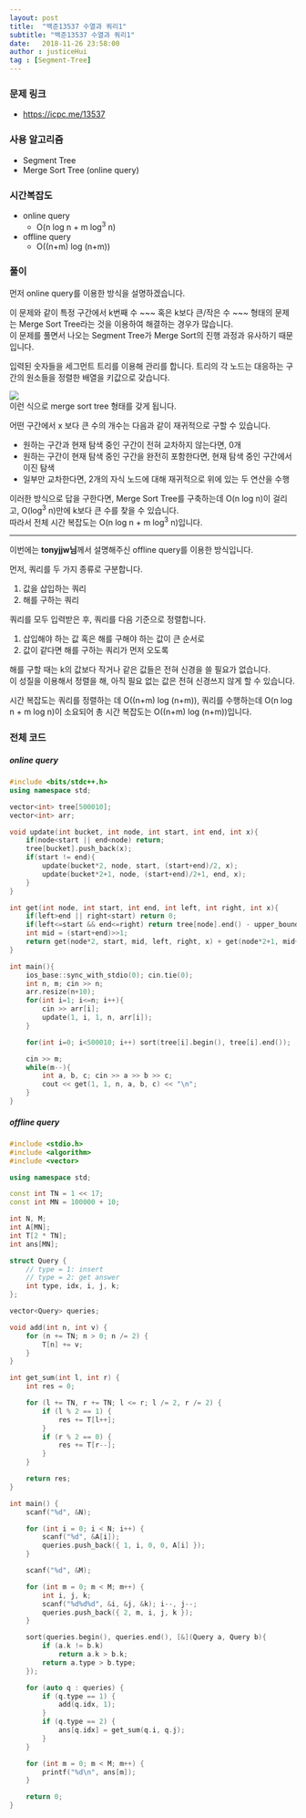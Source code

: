 ```yaml
---
layout: post
title:  "백준13537 수열과 쿼리1"
subtitle: "백준13537 수열과 쿼리1"
date:   2018-11-26 23:58:00
author : justiceHui
tag : [Segment-Tree]
---
```


### 문제 링크
* https://icpc.me/13537

### 사용 알고리즘
* Segment Tree
* Merge Sort Tree (online query)

### 시간복잡도
* online query
  * O(n log n + m log<sup>3</sup> n)
* offline query
  * O((n+m) log (n+m))

### 풀이
먼저 online query를 이용한 방식을 설명하겠습니다.

이 문제와 같이 특정 구간에서 k번째 수 ~~~ 혹은 k보다 큰/작은 수 ~~~ 형태의 문제는 Merge Sort Tree라는 것을 이용하여 해결하는 경우가 많습니다.<br>
이 문제를 풀면서 나오는 Segment Tree가 Merge Sort의 진행 과정과 유사하기 때문입니다.

입력된 숫자들을 세그먼트 트리를 이용해 관리를 합니다. 트리의 각 노드는 대응하는 구간의 원소들을 정렬한 배열을 키값으로 갖습니다.

<img src ="https://i.imgur.com/Jl1p6wU.png"><br>
이런 식으로 merge sort tree 형태를 갖게 됩니다.

어떤 구간에서 x 보다 큰 수의 개수는 다음과 같이 재귀적으로 구할 수 있습니다.
* 원하는 구간과 현재 탐색 중인 구간이 전혀 교차하지 않는다면, 0개
* 원하는 구간이 현재 탐색 중인 구간을 완전히 포함한다면, 현재 탐색 중인 구간에서 이진 탐색
* 일부만 교차한다면, 2개의 자식 노드에 대해 재귀적으로 위에 있는 두 연산을 수행

이러한 방식으로 답을 구한다면, Merge Sort Tree를 구축하는데 O(n log n)이 걸리고, O(log<sup>3</sup> n)만에 k보다 큰 수를 찾을 수 있습니다.<br>
따라서 전체 시간 복잡도는 O(n log n + m log<sup>3</sup> n)입니다.

<hr>

이번에는 <b>tonyjjw님</b>께서 설명해주신 offline query를 이용한 방식입니다.

먼저, 쿼리를 두 가지 종류로 구분합니다.
1. 값을 삽입하는 쿼리
2. 해를 구하는 쿼리

쿼리를 모두 입력받은 후, 쿼리를 다음 기준으로 정렬합니다.
1. 삽입해야 하는 값 혹은 해를 구해야 하는 값이 큰 순서로
2. 값이 같다면 해를 구하는 쿼리가 먼저 오도록

해를 구할 때는 k의 값보다 작거나 같은 값들은 전혀 신경을 쓸 필요가 없습니다.<br>
이 성질을 이용해서 정렬을 해, 아직 필요 없는 값은 전혀 신경쓰지 않게 할 수 있습니다.

시간 복잡도는 쿼리를 정렬하는 데 O((n+m) log (n+m)), 쿼리를 수행하는데 O(n log n + m log n)이 소요되어 총 시간 복잡도는 O((n+m) log (n+m))입니다.

### 전체 코드
##### online query
```cpp
#include <bits/stdc++.h>
using namespace std;

vector<int> tree[500010];
vector<int> arr;

void update(int bucket, int node, int start, int end, int x){
	if(node<start || end<node) return;
	tree[bucket].push_back(x);
	if(start != end){
		update(bucket*2, node, start, (start+end)/2, x);
		update(bucket*2+1, node, (start+end)/2+1, end, x);
	}
}

int get(int node, int start, int end, int left, int right, int x){
	if(left>end || right<start) return 0;
	if(left<=start && end<=right) return tree[node].end() - upper_bound(tree[node].begin(), tree[node].end(), x);
	int mid = (start+end)>>1;
	return get(node*2, start, mid, left, right, x) + get(node*2+1, mid+1, end, left, right, x);
}

int main(){
	ios_base::sync_with_stdio(0); cin.tie(0);
	int n, m; cin >> n;
	arr.resize(n+10);
	for(int i=1; i<=n; i++){
		cin >> arr[i];
		update(1, i, 1, n, arr[i]);
	}

	for(int i=0; i<500010; i++) sort(tree[i].begin(), tree[i].end());

	cin >> m;
	while(m--){
		int a, b, c; cin >> a >> b >> c;
		cout << get(1, 1, n, a, b, c) << "\n";
	}
}
```

##### offline query
```cpp
#include <stdio.h>
#include <algorithm>
#include <vector>

using namespace std;

const int TN = 1 << 17;
const int MN = 100000 + 10;

int N, M;
int A[MN];
int T[2 * TN];
int ans[MN];

struct Query {
	// type = 1: insert
	// type = 2: get answer
	int type, idx, i, j, k;
};

vector<Query> queries;

void add(int n, int v) {
	for (n += TN; n > 0; n /= 2) {
		T[n] += v;
	}
}

int get_sum(int l, int r) {
	int res = 0;

	for (l += TN, r += TN; l <= r; l /= 2, r /= 2) {
		if (l % 2 == 1) {
			res += T[l++];
		}
		if (r % 2 == 0) {
			res += T[r--];
		}
	}

	return res;
}

int main() {
	scanf("%d", &N);

	for (int i = 0; i < N; i++) {
		scanf("%d", &A[i]);
		queries.push_back({ 1, i, 0, 0, A[i] });
	}

	scanf("%d", &M);

	for (int m = 0; m < M; m++) {
		int i, j, k;
		scanf("%d%d%d", &i, &j, &k); i--, j--;
		queries.push_back({ 2, m, i, j, k });
	}

	sort(queries.begin(), queries.end(), [&](Query a, Query b){
		if (a.k != b.k)
			return a.k > b.k;
		return a.type > b.type;
	});

	for (auto q : queries) {
		if (q.type == 1) {
			add(q.idx, 1);
		}
		if (q.type == 2) {
			ans[q.idx] = get_sum(q.i, q.j);
		}
	}

	for (int m = 0; m < M; m++) {
		printf("%d\n", ans[m]);
	}

	return 0;
}
```
